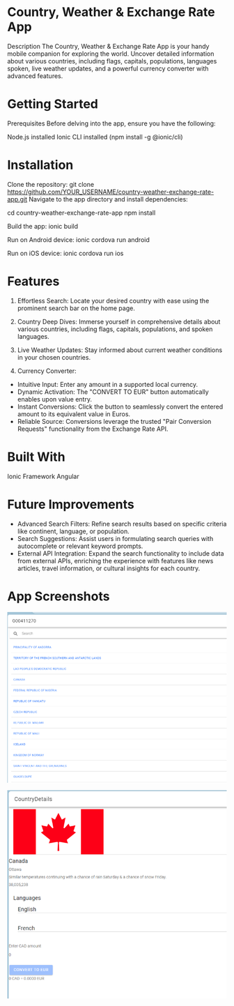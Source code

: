 
# Country, Weather & Exchange Rate App
Description
The Country, Weather & Exchange Rate App is your handy mobile companion for exploring the world. Uncover detailed information about various countries, including flags, capitals, populations, languages spoken, live weather updates, and a powerful currency converter with advanced features.

# Getting Started
Prerequisites
Before delving into the app, ensure you have the following:

Node.js installed
Ionic CLI installed (npm install -g @ionic/cli)

# Installation
Clone the repository:
git clone https://github.com/YOUR_USERNAME/country-weather-exchange-rate-app.git
Navigate to the app directory and install dependencies:

cd country-weather-exchange-rate-app
npm install

Build the app:
ionic build

Run on Android device:
ionic cordova run android

Run on iOS device:
ionic cordova run ios

# Features
1.  Effortless Search: Locate your desired country with ease using the prominent search bar on the home page.

2. Country Deep Dives: Immerse yourself in comprehensive details about various countries, including flags, capitals, populations, and spoken languages.

3. Live Weather Updates: Stay informed about current weather conditions in your chosen countries.

4. Currency Converter:
* Intuitive Input: Enter any amount in a supported local currency.
* Dynamic Activation: The "CONVERT TO EUR" button automatically enables upon value entry.
* Instant Conversions: Click the button to seamlessly convert the entered amount to its equivalent value in Euros.
* Reliable Source: Conversions leverage the trusted "Pair Conversion Requests" functionality from the Exchange Rate API.

# Built With
Ionic Framework
Angular

# Future Improvements
* Advanced Search Filters: Refine search results based on specific criteria like continent, language, or population.
* Search Suggestions: Assist users in formulating search queries with autocomplete or relevant keyword prompts.
* External API Integration: Expand the search functionality to include data from external APIs, enriching the experience with features like news articles, travel information, or cultural insights for each country.

# App Screenshots

![Alt Text](https://github.com/DraganaBublic/Country-Weather-Exchange-Rate-Mobile-App/blob/main/homepage.png?raw=true)

![Alt Text](https://github.com/DraganaBublic/Country-Weather-Exchange-Rate-Mobile-App/blob/main/countrydetailspage.png?raw=true)
